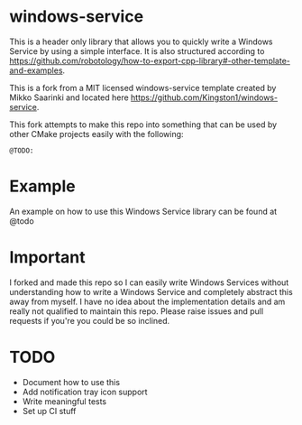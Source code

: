 # windows-service

This is a header only library that allows you to quickly write a Windows Service by using a simple interface. It is also structured according to https://github.com/robotology/how-to-export-cpp-library#-other-template-and-examples.

This is a fork from a MIT licensed windows-service template created by Mikko Saarinki and located here https://github.com/Kingston1/windows-service.

This fork attempts to make this repo into something that can be used by other CMake projects easily with the following:

```
@TODO:
```

# Example

An example on how to use this Windows Service library can be found at @todo

# Important

I forked and made this repo so I can easily write Windows Services without understanding how to write a Windows Service and completely abstract this away from myself. I have no idea about the implementation details and am really not qualified to maintain this repo. Please raise issues and pull requests if you're you could be so inclined.

# TODO

* Document how to use this
* Add notification tray icon support
* Write meaningful tests
* Set up CI stuff

